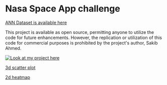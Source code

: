 # Nasa Space App challenge


[ANN Dataset is available here]([https://luxury-lebkuchen-e0c43e.netlify.app/](https://drive.google.com/file/d/1bo--tW-PzqN0XiceGS-WkEqwVjltNcmc/view?usp=sharing))

This project is available as open source, permitting anyone to utilize the code for future enhancements. However, the replication or utilization of this code for commercial purposes is prohibited by the project's author, Sakib Ahmed.

[![Look at my project here](https://img.youtube.com/vi/adgoOydQEhI/0.jpg)](https://www.youtube.com/watch?v=adgoOydQEhI)



[3d scatter plot](https://luxury-lebkuchen-e0c43e.netlify.app/)



[2d heatmap](https://phenomenal-khapse-9ef87f.netlify.app/)
